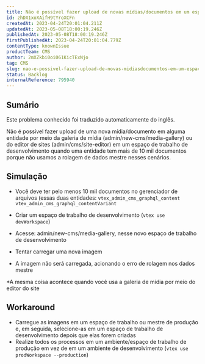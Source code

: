 ```yaml
---
title: Não é possível fazer upload de novas mídias/documentos em um espaço de trabalho de desenvolvimento quando a entidade tem mais de 10 mil documentos
id: zhDX1xoXAifH9tYroXCFn
createdAt: 2023-04-24T20:01:04.211Z
updatedAt: 2023-05-08T18:00:19.246Z
publishedAt: 2023-05-08T18:00:19.246Z
firstPublishedAt: 2023-04-24T20:01:04.779Z
contentType: knownIssue
productTeam: CMS
author: 2mXZkbi0oi061KicTExNjo
tag: CMS
slug: nao-e-possivel-fazer-upload-de-novas-midiasdocumentos-em-um-espaco-de-trabalho-de-desenvolvimento-quando-a-entidade-tem-mais-de-10-mil-documentos
status: Backlog
internalReference: 795940
---
```


## Sumário

<div class="alert alert-info">
  <p>Este problema conhecido foi traduzido automaticamente do inglês.</p>
</div>



Não é possível fazer upload de uma nova mídia/documento em alguma entidade por meio da galeria de mídia (admin/new-cms/media-gallery) ou do editor de sites (admin/cms/site-editor) em um espaço de trabalho de desenvolvimento quando uma entidade tem mais de 10 mil documentos porque não usamos a rolagem de dados mestre nesses cenários.

## Simulação




- Você deve ter pelo menos 10 mil documentos no gerenciador de arquivos (essas duas entidades: `vtex_admin_cms_graphql_content`
`vtex_admin_cms_graphql_contentVariant`


- Criar um espaço de trabalho de desenvolvimento (`vtex use devWorkspace`)
- Acesse: admin/new-cms/media-gallery, nesse novo espaço de trabalho de desenvolvimento
- Tentar carregar uma nova imagem
- A imagem não será carregada, acionando o erro de rolagem nos dados mestre

*A mesma coisa acontece quando você usa a galeria de mídia por meio do editor do site



## Workaround




- Carregue as imagens em um espaço de trabalho ou mestre de produção e, em seguida, selecione-as em um espaço de trabalho de desenvolvimento depois que elas forem criadas
- Realize todos os processos em um ambiente/espaço de trabalho de produção em vez de em um ambiente de desenvolvimento (`vtex use prodWorkspace --production`)





